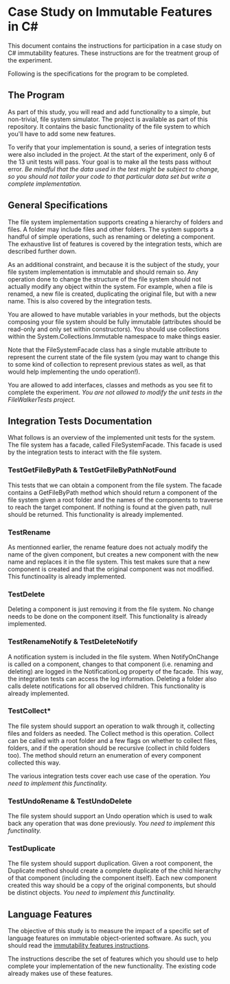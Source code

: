 # Case Study on Immutable Features in C#

This document contains the instructions for participation in a case study on C# immutability features. These instructions are for the treatment group of the experiment.

Following is the specifications for the program to be completed.

## The Program

As part of this study, you will read and add functionality to a simple, but non-trivial, file system simulator. The project is available as part of this repository. It contains the basic functionality of the file system to which you'll have to add some new features.

To verify that your implementation is sound, a series of integration tests were also included in the project. At the start of the experiment, only 6 of the 13 unit tests will pass. Your goal is to make all the tests pass without error. *Be mindful that the data used in the test might be subject to change, so you should not tailor your code to that particular data set but write a complete implementation.*

## General Specifications

The file system implementation supports creating a hierarchy of folders and files. A folder may include files and other folders. The system supports a handful of simple operations, such as renaming or deleting a component. The exhaustive list of features is covered by the integration tests, which are described further down.

As an additional constraint, and because it is the subject of the study, your file system implementation is immutable and should remain so. Any operation done to change the structure of the file system should not actually modify any object within the system. For example, when a file is renamed, a new file is created, duplicating the original file, but with a new name. This is also covered by the integration tests.

You are allowed to have mutable variables in your methods, but the objects composing your file system should be fully immutable (attributes should be read-only and only set within constructors). You should use collections within the System.Collections.Immutable namespace to make things easier.

Note that the FileSystemFacade class has a single mutable attribute to represent the current state of the file system (you may want to change this to some kind of collection to represent previous states as well, as that would help implementing the undo operation!).

You are allowed to add interfaces, classes and methods as you see fit to complete the experiment. *You are not allowed to modify the unit tests in the FileWalkerTests project.*

## Integration Tests Documentation

What follows is an overview of the implemented unit tests for the system. The file system has a facade, called FileSystemFacade. This facade is used by the integration tests to interact with the file system.

### TestGetFileByPath & TestGetFileByPathNotFound

This tests that we can obtain a component from the file system. The facade contains a GetFileByPath method which should return a component of the file system given a root folder and the names of the components to traverse to reach the target component. If nothing is found at the given path, null should be returned. This functionality is already implemented.

### TestRename

As mentionned earlier, the rename feature does not actualy modify the name of the given component, but creates a new component with the new name and replaces it in the file system. This test makes sure that a new component is created and that the original component was not modified. This functinoality is already implemented.

### TestDelete

Deleting a component is just removing it from the file system. No change needs to be done on the component itself. This functionality is already implemented.

### TestRenameNotify & TestDeleteNotify

A notification system is included in the file system. When NotifyOnChange is called on a component, changes to that component (i.e. renaming and deleting) are logged in the NotificationLog property of the facade. This way, the integration tests can access the log information. Deleting a folder also calls delete notifications for all observed children. This functionality is already implemented.

### TestCollect*

The file system should support an operation to walk through it, collecting files and folders as needed. The Collect method is this operation. Collect can be called with a root folder and a few flags on whether to collect files, folders, and if the operation should be recursive (collect in child folders too). The method should return an enumeration of every component collected this way. 

The various integration tests cover each use case of the operation. *You need to implement this functinality.*

### TestUndoRename & TestUndoDelete

The file system should support an Undo operation which is used to walk back any operation that was done previously. *You need to implement this functinality.*

### TestDuplicate

The file system should support duplication. Given a root component, the Duplicate method should create a complete duplicate of the child hierarchy of that component (including the component itself). Each new component created this way should be a copy of the original components, but should be distinct objects. *You need to implement this functinality.*

## Language Features

The objective of this study is to measure the impact of a specific set of language features on immutable object-oriented software. As such, you should read the [immutability features instructions](https://github.com/wflageol-uqtr/CSharpCaseStudy/blob/main/immutability-features.md).

The instructions describe the set of features which you should use to help complete your implementation of the new functionality. The existing code already makes use of these features.


